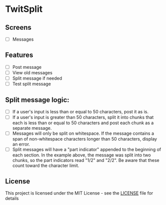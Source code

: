 # TwitSplit

## Screens
- [ ] Messages

## Features
- [ ] Post message
- [ ] View old messages
- [ ] Split message if needed
- [ ] Test split message

## Split message logic:
- [ ] If a user's input is less than or equal to 50 characters, post it as is.
- [ ] If a user's input is greater than 50 characters, split it into chunks that each is less than or equal to 50 characters and post each chunk as a separate message.
- [ ] Messages will only be split on whitespace. If the message contains a span of non-whitespace characters longer than 50 characters, display an error. 
- [ ] Split messages will have a "part indicator" appended to the beginning of each section. In the example above, the message was split into two chunks, so the part indicators read "1/2" and "2/2". Be aware that these count toward the character limit.

## License
This project is licensed under the MIT License - see the [LICENSE](LICENSE) file for details